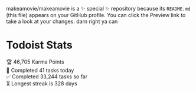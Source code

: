makeamovie/makeamovie is a ✨ special ✨ repository because its `README.md` (this file) appears on your GitHub profile.
You can click the Preview link to take a look at your changes. darn right ya can

# Todoist Stats

<!-- TODO-IST:START -->
🏆  46,705 Karma Points           
🌸  Completed 41 tasks today           
✅  Completed 33,244 tasks so far           
⏳  Longest streak is 328 days
<!-- TODO-IST:END -->